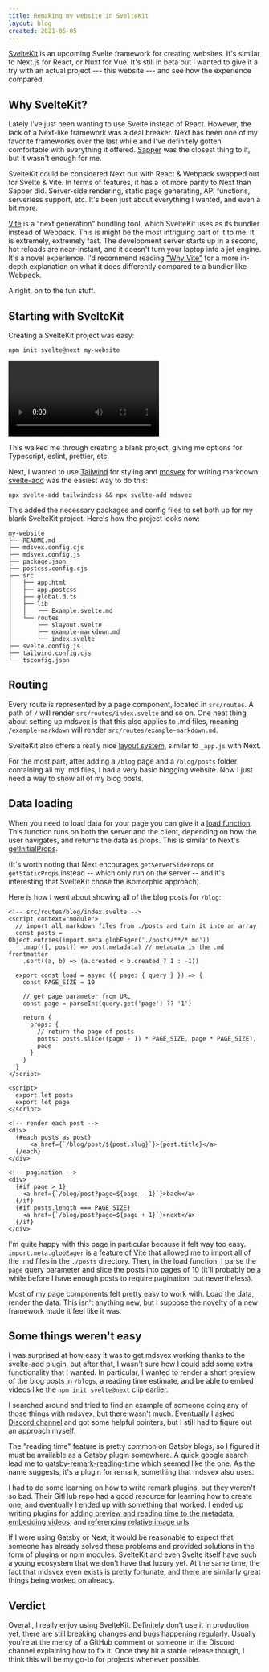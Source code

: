 ```yaml
---
title: Remaking my website in SvelteKit
layout: blog
created: 2021-05-05
---
```


[SvelteKit](https://kit.svelte.dev) is an upcoming Svelte framework for creating websites. It's similar to Next.js for React, or Nuxt for Vue. It's still in beta but I wanted to give it a try with an actual project --- this website --- and see how the experience compared.

## Why SvelteKit?

Lately I've just been wanting to use Svelte instead of React. However, the lack of a Next-like framework was a deal breaker. Next has been one of my favorite frameworks over the last while and I've definitely gotten comfortable with everything it offered. [Sapper](https://sapper.dev) was the closest thing to it, but it wasn't enough for me.

SvelteKit could be considered Next but with React & Webpack swapped out for Svelte & Vite. In terms of features, it has a lot more parity to Next than Sapper did. Server-side rendering, static page generating, API functions, serverless support, etc. It's been just about everything I wanted, and even a bit more.

[Vite](https://vitejs.dev) is a "next generation" bundling tool, which SvelteKit uses as its bundler instead of Webpack. This is might be the most intriguing part of it to me. It is extremely, extremely fast. The development server starts up in a second, hot reloads are near-instant, and it doesn't turn your laptop into a jet engine. It's a novel experience. I'd recommend reading ["Why Vite"](https://vitejs.dev/guide/why.html) for a more in-depth explanation on what it does differently compared to a bundler like Webpack.

Alright, on to the fun stuff.

## Starting with SvelteKit

Creating a SvelteKit project was easy:

```
npm init svelte@next my-website
```

![creating a SvelteKit project](./init-sveltekit.mp4)

This walked me through creating a blank project, giving me options for Typescript, eslint, prettier, etc.

Next, I wanted to use [Tailwind](https://tailwindcss.com) for styling and [mdsvex](https://mdsvex.pngwn.io) for writing markdown. [svelte-add](https://github.com/svelte-add/svelte-add) was the easiest way to do this:

```
npx svelte-add tailwindcss && npx svelte-add mdsvex
```

This added the necessary packages and config files to set both up for my blank SvelteKit project. Here's how the project looks now:

```
my-website
├── README.md
├── mdsvex.config.cjs
├── mdsvex.config.js
├── package.json
├── postcss.config.cjs
├── src
│   ├── app.html
│   ├── app.postcss
│   ├── global.d.ts
│   ├── lib
│   │   └── Example.svelte.md
│   └── routes
│       ├── $layout.svelte
│       ├── example-markdown.md
│       └── index.svelte
├── svelte.config.js
├── tailwind.config.cjs
└── tsconfig.json
```

## Routing

Every route is represented by a page component, located in `src/routes`. A path of `/` will render `src/routes/index.svelte` and so on. One neat thing about setting up mdsvex is that this also applies to .md files, meaning `/example-markdown` will render `src/routes/example-markdown.md`.

SvelteKit also offers a really nice [layout system](https://kit.svelte.dev/docs#layouts), similar to `_app.js` with Next.

For the most part, after adding a `/blog` page and a `/blog/posts` folder containing all my .md files, I had a very basic blogging website. Now I just need a way to show all of my blog posts.

## Data loading

When you need to load data for your page you can give it a [load function](https://kit.svelte.dev/docs#loading). This function runs on both the server and the client, depending on how the user navigates, and returns the data as props. This is similar to Next's [getInitialProps](https://nextjs.org/docs/api-reference/data-fetching/getInitialProps).

(It's worth noting that Next encourages `getServerSideProps` or `getStaticProps` instead -- which only run on the server -- and it's interesting that SvelteKit chose the isomorphic approach).

Here is how I went about showing all of the blog posts for `/blog`:

```svelte
<!-- src/routes/blog/index.svelte -->
<script context="module">
  // import all markdown files from ./posts and turn it into an array
  const posts = Object.entries(import.meta.globEager('./posts/**/*.md'))
    .map(([, post]) => post.metadata) // metadata is the .md frontmatter
    .sort((a, b) => (a.created < b.created ? 1 : -1))

  export const load = async ({ page: { query } }) => {
    const PAGE_SIZE = 10

    // get page parameter from URL
    const page = parseInt(query.get('page') ?? '1')

    return {
      props: {
        // return the page of posts
        posts: posts.slice((page - 1) * PAGE_SIZE, page * PAGE_SIZE),
        page
      }
    }
  }
</script>

<script>
  export let posts
  export let page
</script>

<!-- render each post -->
<div>
  {#each posts as post}
      <a href={`/blog/post/${post.slug}`}>{post.title}</a>
  {/each}
</div>

<!-- pagination -->
<div>
  {#if page > 1}
    <a href={`/blog/post?page=${page - 1}`}>back</a>
  {/if}
  {#if posts.length === PAGE_SIZE}
    <a href={`/blog/post?page=${page + 1}`}>next</a>
  {/if}
</div>
```

I'm quite happy with this page in particular because it felt way too easy. `import.meta.globEager` is a [feature of Vite](https://vitejs.dev/guide/features.html#glob-import) that allowed me to import all of the .md files in the `./posts` directory. Then, in the load function, I parse the `page` query parameter and slice the posts into pages of 10 (it'll probably be a while before I have enough posts to require pagination, but nevertheless).

Most of my page components felt pretty easy to work with. Load the data, render the data. This isn't anything new, but I suppose the novelty of a new framework made it feel like it was.

## Some things weren't easy

I was surprised at how easy it was to get mdsvex working thanks to the svelte-add plugin, but after that, I wasn't sure how I could add some extra functionality that I wanted. In particular, I wanted to render a short preview of the blog posts in `/blogs`, a reading time estimate, and be able to embed videos like the `npm init svelte@next` clip earlier.

I searched around and tried to find an example of someone doing any of those things with mdsvex, but there wasn't much. Eventually I asked [Discord channel](https://svelte.dev) and got some helpful pointers, but I still had to figure out an approach myself.

The "reading time" feature is pretty common on Gatsby blogs, so I figured it must be available as a Gatsby plugin somewhere. A quick google search lead me to [gatsby-remark-reading-time](https://www.gatsbyjs.com/plugins/gatsby-remark-reading-time/) which seemed like the one. As the name suggests, it's a plugin for remark, something that mdsvex also uses.

I had to do some learning on how to write remark plugins, but they weren't so bad. Their GitHub repo had a good resource for learning how to create one, and eventually I ended up with something that worked. I ended up writing plugins for [adding preview and reading time to the metadata](https://github.com/mattjennings/mattjennings.io/tree/master/remark-plugins/blog-meta.js), [embedding videos](https://github.com/mattjennings/mattjennings.io/tree/master/remark-plugins/video.js), and [referencing relative image urls](https://github.com/mattjennings/mattjennings.io/tree/master/remark-plugins/relative-image-urls.js).

If I were using Gatsby or Next, it would be reasonable to expect that someone has already solved these problems and provided solutions in the form of plugins or npm modules. SvelteKit and even Svelte itself have such a young ecosystem that we don't have that luxury yet. At the same time, the fact that mdsvex even exists is pretty fortunate, and there are similarly great things being worked on already.

## Verdict

Overall, I really enjoy using SvelteKit. Definitely don't use it in production yet, there are still breaking changes and bugs happening regularly. Usually you're at the mercy of a GitHub comment or someone in the Discord channel explaining how to fix it. Once they hit a stable release though, I think this will be my go-to for projects whenever possible.
